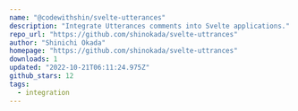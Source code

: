 ```yaml
---
name: "@codewithshin/svelte-utterances"
description: "Integrate Utterances comments into Svelte applications."
repo_url: "https://github.com/shinokada/svelte-uttrances"
author: "Shinichi Okada"
homepage: "https://github.com/shinokada/svelte-uttrances"
downloads: 1
updated: "2022-10-21T06:11:24.975Z"
github_stars: 12
tags: 
  - integration
---
```

